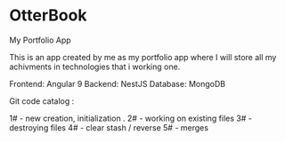 # OtterBook
My Portfolio App 


This is an app created by me as my portfolio app where I will store all my achivments in technologies that i working one.

Frontend: Angular 9
Backend: NestJS
Database: MongoDB



Git code catalog :

1# - new creation, initialization .
2# - working on existing files
3# - destroying files
4# - clear stash / reverse
5# - merges